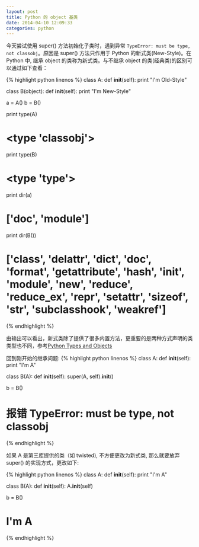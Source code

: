 ```yaml
---
layout: post
title: Python 的 object 基类
date: 2014-04-10 12:09:33
categories: python
---
```


今天尝试使用 super() 方法初始化子类时，遇到异常 `TypeError: must be type, not classobj`。原因是 super() 方法只作用于 Python 的新式类(New-Style)。在 Python 中, 继承 object 的类称为新式类。与不继承 object 的类(经典类)的区别可以通过如下查看：

{% highlight python linenos %}
class A:
    def __init__(self):
        print "I'm Old-Style"


class B(object):
    def __init__(self):
        print "I'm New-Style"


a = A()
b = B()

print type(A)
# <type 'classobj'>
print type(B)
# <type 'type'>

print dir(a)
# ['__doc__', '__module__']

print dir(B())
# ['__class__', '__delattr__', '__dict__', '__doc__', '__format__', '__getattribute__', '__hash__', '__init__', '__module__', '__new__', '__reduce__', '__reduce_ex__', '__repr__', '__setattr__', '__sizeof__', '__str__', '__subclasshook__', '__weakref__']
{% endhighlight %}

由输出可以看出，新式类除了提供了很多内置方法，更重要的是两种方式声明的类类型也不同，参考<a href="http://www.cafepy.com/article/python_types_and_objects/python_types_and_objects.html" target="_blank">Python Types and Objects</a>

回到刚开始的继承问题:
{% highlight python linenos %}
class A:
    def __init__(self):
        print "I'm A"

class B(A):
    def __init__(self):
        super(A, self).__init__()

b = B()
# 报错 TypeError: must be type, not classobj
{% endhighlight %}

如果 A 是第三库提供的类（如 twisted), 不方便更改为新式类, 那么就要放弃 super() 的实现方式，更改如下:

{% highlight python linenos %}
class A:
    def __init__(self):
        print "I'm A"

class B(A):
    def __init__(self):
        A.__init__(self)

b = B()
# I'm A
{% endhighlight %}

